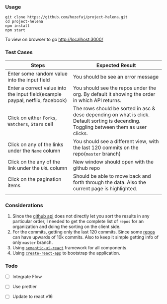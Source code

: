 ### Usage

```
git clone https://github.com/hozefaj/project-helena.git
cd project-helena
npm install
npm start
```

To view on browser to go [http://localhost:3000/](http://localhost:3000/)

### Test Cases

| Steps | Expected Result |
| --- | --- |
| Enter some random value into the input field | You should be see an error message |
| Enter a correct value into the input field\(example paypal, netflix, facebook\) | You should see the repos under the org. By default it showing the order in which API returns. |
| Click on either `Forks`, `Watchers`, `Stars` cell | The rows should be sorted in asc & desc depending on what is click. Default sorting is decending. Toggling between them as user clicks. |
| Click on any of the links under the `Name` column | You should see a different view, with the last 120 commits on the repo\(`master` branch\) |
| Click on the any of the link under the `URL` column | New window should open with the github repo |
| Click on the pagination items | Should be able to move back and forth through the data. Also the current page is highlighted. |
|  |  |

### Considerations

1. Since the [github api](https://developer.github.com/v3/repos/#list-organization-repositories) does not directly let you sort the results in any particular order, I needed to get the complete list of `repos` for an organization and doing the sorting on the client side.
2. For the commits, getting only the last 120 commits. Since some [repos](https://github.com/twbs/bootstrap) can have upwards of 10k commits. Also to keep it simple getting info of only `master` branch.
3. Using [`semantic-ui-react`](http://react.semantic-ui.com/) framework for all components.
4. Using [`create-react-app`](https://github.com/facebookincubator/create-react-app) to bootstrap the application.

### Todo

* [ ] Integrate Flow
* [ ] Use prettier
* [ ] Update to react v16



